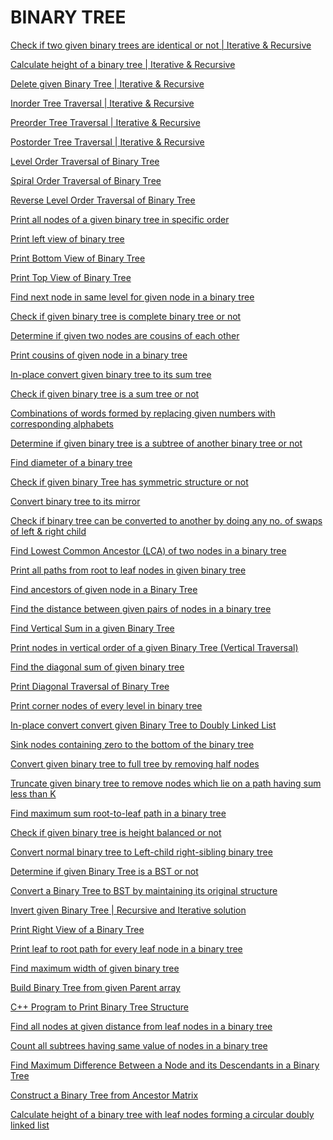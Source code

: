 # BINARY TREE

[Check if two given binary trees are identical or not | Iterative & Recursive
](http://www.techiedelight.com/check-if-two-binary-trees-are-identical-not-iterative-recursive/)

[Calculate height of a binary tree | Iterative & Recursive
](http://www.techiedelight.com/calculate-height-binary-tree-iterative-recursive/)

[Delete given Binary Tree | Iterative & Recursive
](http://www.techiedelight.com/delete-given-binary-tree-iterative-recursive/)

[Inorder Tree Traversal | Iterative & Recursive
](http://www.techiedelight.com/inorder-tree-traversal-iterative-recursive/)

[Preorder Tree Traversal | Iterative & Recursive
](http://www.techiedelight.com/preorder-tree-traversal-iterative-recursive/)

[Postorder Tree Traversal | Iterative & Recursive
](http://www.techiedelight.com/postorder-tree-traversal-iterative-recursive/)

[Level Order Traversal of Binary Tree
](http://www.techiedelight.com/level-order-traversal-binary-tree/)

[Spiral Order Traversal of Binary Tree
](http://www.techiedelight.com/spiral-order-traversal-binary-tree/)

[Reverse Level Order Traversal of Binary Tree
](http://www.techiedelight.com/reverse-level-order-traversal-binary-tree/)

[Print all nodes of a given binary tree in specific order
](http://www.techiedelight.com/print-nodes-binary-tree-specific-order/)

[Print left view of binary tree
](http://www.techiedelight.com/print-left-view-of-binary-tree/)

[Print Bottom View of Binary Tree
](http://www.techiedelight.com/print-bottom-view-of-binary-tree/)

[Print Top View of Binary Tree
](http://www.techiedelight.com/print-top-view-binary-tree/)

[Find next node in same level for given node in a binary tree
](http://www.techiedelight.com/find-next-node-in-same-level-binary-tree/)

[Check if given binary tree is complete binary tree or not
](http://www.techiedelight.com/check-given-binary-tree-complete-binary-tree-not/)

[Determine if given two nodes are cousins of each other
](http://www.techiedelight.com/determine-two-nodes-are-cousins/)

[Print cousins of given node in a binary tree
](http://www.techiedelight.com/print-cousins-of-given-node-binary-tree/)

[In-place convert given binary tree to its sum tree
](http://www.techiedelight.com/inplace-convert-a-tree-sum-tree/)

[Check if given binary tree is a sum tree or not
](http://www.techiedelight.com/check-given-binary-tree-sum-tree-not/)

[Combinations of words formed by replacing given numbers with corresponding alphabets
](http://www.techiedelight.com/combinations-of-words-formed-replacing-given-numbers-corresponding-english-alphabet/)

[Determine if given binary tree is a subtree of another binary tree or not
](http://www.techiedelight.com/determine-given-binary-tree-is-subtree-of-another-binary-tree-not/)

[Find diameter of a binary tree
](http://www.techiedelight.com/find-diameter-of-a-binary-tree/)

[Check if given binary Tree has symmetric structure or not
](http://www.techiedelight.com/check-given-binary-tree-symmetric-structure-not/)

[Convert binary tree to its mirror
](http://www.techiedelight.com/convert-binary-tree-to-its-mirror/)

[Check if binary tree can be converted to another by doing any no. of swaps of left & right child
](http://www.techiedelight.com/determine-binary-tree-can-converted-another-number-swaps-left-right-child/)

[Find Lowest Common Ancestor (LCA) of two nodes in a binary tree
](http://www.techiedelight.com/find-lowest-common-ancestor-lca-two-nodes-binary-tree/)

[Print all paths from root to leaf nodes in given binary tree
](http://www.techiedelight.com/print-all-paths-from-root-to-leaf-nodes-binary-tree/)

[Find ancestors of given node in a Binary Tree
](http://www.techiedelight.com/find-ancestors-of-given-node-binary-tree/)

[Find the distance between given pairs of nodes in a binary tree
](http://www.techiedelight.com/distance-between-given-pairs-of-nodes-binary-tree/)

[Find Vertical Sum in a given Binary Tree
](http://www.techiedelight.com/find-vertical-sum-given-binary-tree/)

[Print nodes in vertical order of a given Binary Tree (Vertical Traversal)
](http://www.techiedelight.com/vertical-traversal-binary-tree/)

[Find the diagonal sum of given binary tree
](http://www.techiedelight.com/find-diagonal-sum-given-binary-tree/)

[Print Diagonal Traversal of Binary Tree
](http://www.techiedelight.com/print-diagonal-traversal-binary-tree/)

[Print corner nodes of every level in binary tree
](http://www.techiedelight.com/print-corner-nodes-every-level-binary-tree/)

[In-place convert convert given Binary Tree to Doubly Linked List
](http://www.techiedelight.com/place-convert-given-binary-tree-to-doubly-linked-list/)

[Sink nodes containing zero to the bottom of the binary tree
](http://www.techiedelight.com/sink-nodes-containing-zero-bottom-binary-tree/)

[Convert given binary tree to full tree by removing half nodes
](http://www.techiedelight.com/convert-given-binary-tree-to-full-tree-removing-half-nodes/)

[Truncate given binary tree to remove nodes which lie on a path having sum less than K
](http://www.techiedelight.com/truncate-given-binary-tree-remove-nodes-lie-path-sum-less-k/)

[Find maximum sum root-to-leaf path in a binary tree
](http://www.techiedelight.com/find-maximum-sum-root-to-leaf-path-binary-tree/)

[Check if given binary tree is height balanced or not
](http://www.techiedelight.com/check-given-binary-tree-is-height-balanced-not/)

[Convert normal binary tree to Left-child right-sibling binary tree
](http://www.techiedelight.com/convert-normal-binary-tree-left-child-right-sibling-binary-tree/)

[Determine if given Binary Tree is a BST or not
](http://www.techiedelight.com/determine-given-binary-tree-is-a-bst-or-not/)

[Convert a Binary Tree to BST by maintaining its original structure
](http://www.techiedelight.com/convert-binary-tree-to-bst-maintaining-original-structure/)

[Invert given Binary Tree | Recursive and Iterative solution
](http://www.techiedelight.com/invert-binary-tree-recursive-iterative/)

[Print Right View of a Binary Tree
](http://www.techiedelight.com/print-right-view-binary-tree/)

[Print leaf to root path for every leaf node in a binary tree
](http://www.techiedelight.com/print-leaf-to-root-path-binary-tree/)

[Find maximum width of given binary tree
](http://www.techiedelight.com/find-maximum-width-given-binary-tree/)

[Build Binary Tree from given Parent array
](http://www.techiedelight.com/build-binary-tree-given-parent-array/)

[C++ Program to Print Binary Tree Structure
](http://www.techiedelight.com/c-program-print-binary-tree/)

[Find all nodes at given distance from leaf nodes in a binary tree
](http://www.techiedelight.com/find-all-nodes-at-given-distance-from-leaf-nodes-in-a-binary-tree/)

[Count all subtrees having same value of nodes in a binary tree
](http://www.techiedelight.com/count-subtrees-value-nodes-binary-tree/)

[Find Maximum Difference Between a Node and its Descendants in a Binary Tree
](http://www.techiedelight.com/find-maximum-difference-node-descendants/)

[Construct a Binary Tree from Ancestor Matrix
](http://www.techiedelight.com/construct-binary-tree-ancestor-matrix/)

[Calculate height of a binary tree with leaf nodes forming a circular doubly linked list](http://www.techiedelight.com/calculate-height-binary-tree-leaf-nodes-forming-circular-doubly-linked-list/)

